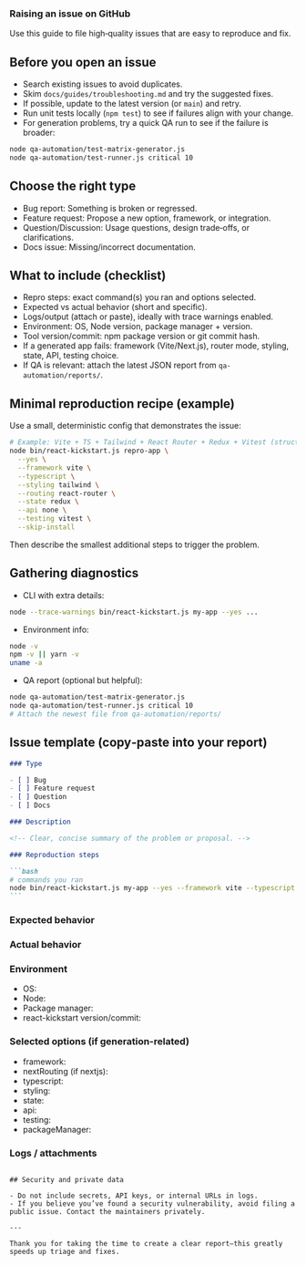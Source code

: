 ### Raising an issue on GitHub

Use this guide to file high‑quality issues that are easy to reproduce and fix.

## Before you open an issue

- Search existing issues to avoid duplicates.
- Skim `docs/guides/troubleshooting.md` and try the suggested fixes.
- If possible, update to the latest version (or `main`) and retry.
- Run unit tests locally (`npm test`) to see if failures align with your change.
- For generation problems, try a quick QA run to see if the failure is broader:

```bash
node qa-automation/test-matrix-generator.js
node qa-automation/test-runner.js critical 10
```

## Choose the right type

- Bug report: Something is broken or regressed.
- Feature request: Propose a new option, framework, or integration.
- Question/Discussion: Usage questions, design trade‑offs, or clarifications.
- Docs issue: Missing/incorrect documentation.

## What to include (checklist)

- Repro steps: exact command(s) you ran and options selected.
- Expected vs actual behavior (short and specific).
- Logs/output (attach or paste), ideally with trace warnings enabled.
- Environment: OS, Node version, package manager + version.
- Tool version/commit: npm package version or git commit hash.
- If a generated app fails: framework (Vite/Next.js), router mode, styling, state, API, testing choice.
- If QA is relevant: attach the latest JSON report from `qa-automation/reports/`.

## Minimal reproduction recipe (example)

Use a small, deterministic config that demonstrates the issue:

```bash
# Example: Vite + TS + Tailwind + React Router + Redux + Vitest (structure only)
node bin/react-kickstart.js repro-app \
  --yes \
  --framework vite \
  --typescript \
  --styling tailwind \
  --routing react-router \
  --state redux \
  --api none \
  --testing vitest \
  --skip-install
```

Then describe the smallest additional steps to trigger the problem.

## Gathering diagnostics

- CLI with extra details:

```bash
node --trace-warnings bin/react-kickstart.js my-app --yes ...
```

- Environment info:

```bash
node -v
npm -v || yarn -v
uname -a
```

- QA report (optional but helpful):

```bash
node qa-automation/test-matrix-generator.js
node qa-automation/test-runner.js critical 10
# Attach the newest file from qa-automation/reports/
```

## Issue template (copy‑paste into your report)

````md
### Type

- [ ] Bug
- [ ] Feature request
- [ ] Question
- [ ] Docs

### Description

<!-- Clear, concise summary of the problem or proposal. -->

### Reproduction steps

```bash
# commands you ran
node bin/react-kickstart.js my-app --yes --framework vite --typescript --styling tailwind --routing react-router --state redux --api none --testing vitest
```
````

<!-- any additional steps inside the generated project, if applicable -->

### Expected behavior

<!-- What you expected to happen -->

### Actual behavior

<!-- What actually happened; include error messages/stack traces if any -->

### Environment

- OS: <!-- e.g., macOS 14.6 -->
- Node: <!-- e.g., 20.16.0 -->
- Package manager: <!-- npm 10.8.1 / yarn 1.22.x -->
- react-kickstart version/commit: <!-- e.g., 1.2.3 or git SHA -->

### Selected options (if generation-related)

- framework: <!-- vite | nextjs -->
- nextRouting (if nextjs): <!-- app | pages -->
- typescript: <!-- true | false -->
- styling: <!-- tailwind | styled-components | css | other -->
- state: <!-- redux | zustand | none | other -->
- api: <!-- axios-react-query | axios-only | fetch-react-query | fetch-only | none -->
- testing: <!-- vitest | jest | none -->
- packageManager: <!-- npm | yarn | ... -->

### Logs / attachments

<!-- Paste CLI output (use --trace-warnings when possible) and attach QA report JSON if relevant -->

```

## Security and private data

- Do not include secrets, API keys, or internal URLs in logs.
- If you believe you’ve found a security vulnerability, avoid filing a public issue. Contact the maintainers privately.

---

Thank you for taking the time to create a clear report—this greatly speeds up triage and fixes.


```
